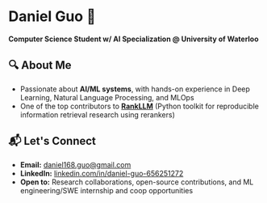 # Daniel Guo 👋  
**Computer Science Student w/ AI Specialization @ University of Waterloo**  

## 🔍 About Me  
- Passionate about **AI/ML systems**, with hands-on experience in Deep Learning, Natural Language Processing, and MLOps
- One of the top contributors to **[RankLLM](https://github.com/castorini/rank_llm)** (Python toolkit for reproducible information retrieval research using rerankers)  

## 📬 Let's Connect  
- **Email:** daniel168.guo@gmail.com  
- **LinkedIn:** [linkedin.com/in/daniel-guo-656251272](https://www.linkedin.com/in/daniel-guo-656251272/)  
- **Open to:** Research collaborations, open-source contributions, and ML engineering/SWE internship and coop opportunities  
